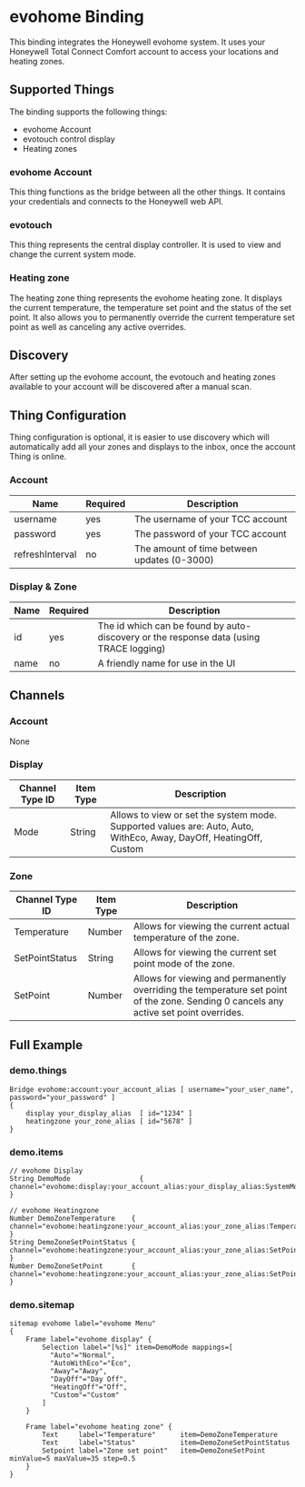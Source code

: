 # evohome Binding

This binding integrates the Honeywell evohome system.
It uses your Honeywell Total Connect Comfort account to access your locations and heating zones.

## Supported Things

The binding supports the following things:

* evohome Account
* evotouch control display
* Heating zones

### evohome Account

This thing functions as the bridge between all the other things.
It contains your credentials and connects to the Honeywell web API.


### evotouch

This thing represents the central display controller.
It is used to view and change the current system mode.

### Heating zone

The heating zone thing represents the evohome heating zone.
It displays the current temperature, the temperature set point and the status of the set point.
It also allows you to permanently override the current temperature set point as well as canceling any active overrides. 

## Discovery

After setting up the evohome account, the evotouch and heating zones available to your account will be discovered after a manual scan.

## Thing Configuration

Thing configuration is optional, it is easier to use discovery which will automatically add all your zones and displays to the inbox, once the account Thing is online.

### Account

| Name            | Required | Description                                 |
|-----------------|----------|---------------------------------------------|
| username        | yes      | The username of your TCC account            |
| password        | yes      | The password of your TCC account            |
| refreshInterval | no       | The amount of time between updates (0-3000) |

### Display &amp; Zone

| Name | Required | Description                                                                            |
|------|----------|----------------------------------------------------------------------------------------|
| id   | yes      | The id which can be found by auto-discovery or the response data (using TRACE logging) |
| name | no       | A friendly name for use in the UI                                                      |

## Channels

### Account

None

### Display

| Channel Type ID | Item Type | Description                                                                                                        |
|-----------------|-----------|--------------------------------------------------------------------------------------------------------------------|
| Mode            | String    | Allows to view or set the system mode. Supported values are: Auto, Auto, WithEco, Away, DayOff, HeatingOff, Custom |

### Zone

| Channel Type ID   | Item Type | Description                                                                                                                                                                                                            |
|-------------------|-----------|------------------------------------------------------------------------------------------------------------------------------------------------------------------------------------------------------------------------|
| Temperature       | Number    | Allows for viewing the current actual temperature of the zone.                                                                                                                                                     |
| SetPointStatus    | String    | Allows for viewing the current set point mode of the zone.                                                                                                                                                      |
| SetPoint          | Number    | Allows for viewing and permanently overriding the temperature set point of the zone. Sending 0 cancels any active set point overrides.                                                                                                                                         |
## Full Example

### demo.things

    Bridge evohome:account:your_account_alias [ username="your_user_name", password="your_password" ]
    {
        display your_display_alias  [ id="1234" ]
        heatingzone your_zone_alias [ id="5678" ]
    }
    
    
### demo.items  

    // evohome Display
    String DemoMode                 { channel="evohome:display:your_account_alias:your_display_alias:SystemMode" }

    // evohome Heatingzone
    Number DemoZoneTemperature    { channel="evohome:heatingzone:your_account_alias:your_zone_alias:Temperature" }
    String DemoZoneSetPointStatus { channel="evohome:heatingzone:your_account_alias:your_zone_alias:SetPointStatus" }
    Number DemoZoneSetPoint       { channel="evohome:heatingzone:your_account_alias:your_zone_alias:SetPoint" }
    
### demo.sitemap
    
    sitemap evohome label="evohome Menu"
    {
        Frame label="evohome display" {
            Selection label="[%s]" item=DemoMode mappings=[
              "Auto"="Normal",
              "AutoWithEco"="Eco",
              "Away"="Away",
              "DayOff"="Day Off",
              "HeatingOff"="Off",
              "Custom"="Custom"
            ]
        }
        
        Frame label="evohome heating zone" {
            Text     label="Temperature"      item=DemoZoneTemperature      
            Text     label="Status"           item=DemoZoneSetPointStatus   
            Setpoint label="Zone set point"   item=DemoZoneSetPoint minValue=5 maxValue=35 step=0.5
        }
    }

